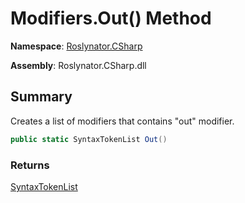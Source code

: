 # Modifiers\.Out\(\) Method

**Namespace**: [Roslynator.CSharp](../../README.md)

**Assembly**: Roslynator\.CSharp\.dll

## Summary

Creates a list of modifiers that contains "out" modifier\.

```csharp
public static SyntaxTokenList Out()
```

### Returns

[SyntaxTokenList](https://docs.microsoft.com/en-us/dotnet/api/microsoft.codeanalysis.syntaxtokenlist)

